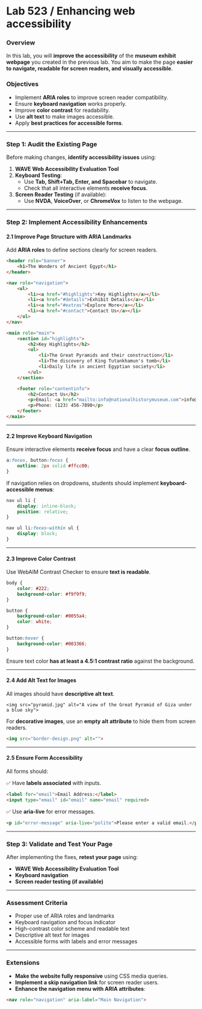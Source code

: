 # Lab 523 / Enhancing web accessibility

### Overview

In this lab, you will **improve the accessibility** of the **museum exhibit webpage** you created in the previous lab. You aim to make the page **easier to navigate, readable for screen readers, and visually accessible**.

### Objectives

* Implement **ARIA roles** to improve screen reader compatibility.
* Ensure **keyboard navigation** works properly.
* Improve **color contrast** for readability.
* Use **alt text** to make images accessible.
* Apply **best practices for accessible forms**.

***

### Step 1: Audit the Existing Page

Before making changes, **identify accessibility issues** using:

1. **WAVE Web Accessibility Evaluation Tool**
2. **Keyboard Testing**:
   * Use **Tab, Shift+Tab, Enter, and Spacebar** to navigate.
   * Check that all interactive elements **receive focus**.
3. **Screen Reader Testing** (if available):
   * Use **NVDA**, **VoiceOver**, or **ChromeVox** to listen to the webpage.

***

### Step 2: Implement Accessibility Enhancements

#### 2.1 **Improve Page Structure with ARIA Landmarks**

Add **ARIA roles** to define sections clearly for screen readers.

```html
<header role="banner">
    <h1>The Wonders of Ancient Egypt</h1>
</header>

<nav role="navigation">
    <ul>
        <li><a href="#highlights">Key Highlights</a></li>
        <li><a href="#details">Exhibit Details</a></li>
        <li><a href="#extras">Explore More</a></li>
        <li><a href="#contact">Contact Us</a></li>
    </ul>
</nav>

<main role="main">
    <section id="highlights">
        <h2>Key Highlights</h2>
        <ul>
            <li>The Great Pyramids and their construction</li>
            <li>The discovery of King Tutankhamun's tomb</li>
            <li>Daily life in ancient Egyptian society</li>
        </ul>
    </section>

    <footer role="contentinfo">
        <h2>Contact Us</h2>
        <p>Email: <a href="mailto:info@nationalhistorymuseum.com">info@nationalhistorymuseum.com</a></p>
        <p>Phone: (123) 456-7890</p>
    </footer>
</main>
```

***

#### 2.2 **Improve Keyboard Navigation**

Ensure interactive elements **receive focus** and have a clear **focus outline**.

```css
a:focus, button:focus {
    outline: 2px solid #ffcc00;
}
```

If navigation relies on dropdowns, students should implement **keyboard-accessible menus**:

```css
nav ul li {
    display: inline-block;
    position: relative;
}

nav ul li:focus-within ul {
    display: block;
}
```

***

#### 2.3 **Improve Color Contrast**

Use WebAIM Contrast Checker to ensure **text is readable**.

```css
body {
    color: #222;
    background-color: #f9f9f9;
}

button {
    background-color: #0055a4;
    color: white;
}

button:hover {
    background-color: #003366;
}
```

Ensure text color **has at least a 4.5:1 contrast ratio** against the background.

***

#### 2.4 **Add Alt Text for Images**

All images should have **descriptive alt text**.

```
<img src="pyramid.jpg" alt="A view of the Great Pyramid of Giza under a blue sky">
```

For **decorative images**, use an **empty alt attribute** to hide them from screen readers.

```html
<img src="border-design.png" alt="">
```

***

#### 2.5 **Ensure Form Accessibility**

All forms should:

✅ Have **labels associated** with inputs.

```html
<label for="email">Email Address:</label>
<input type="email" id="email" name="email" required>
```

✅ Use **aria-live** for error messages.

```html
<p id="error-message" aria-live="polite">Please enter a valid email.</p>
```

***

### Step 3: Validate and Test Your Page

After implementing the fixes, **retest your page** using:

* **WAVE Web Accessibility Evaluation Tool**
* **Keyboard navigation**
* **Screen reader testing (if available)**

***

### Assessment Criteria

* Proper use of ARIA roles and landmarks
* Keyboard navigation and focus indicator
* High-contrast color scheme and readable text
* Descriptive alt text for images
* Accessible forms with labels and error messages

***

### Extensions

* **Make the website fully responsive** using CSS media queries.
* **Implement a skip navigation link** for screen reader users.
* **Enhance the navigation menu with ARIA attributes**:

```html
<nav role="navigation" aria-label="Main Navigation">
```
